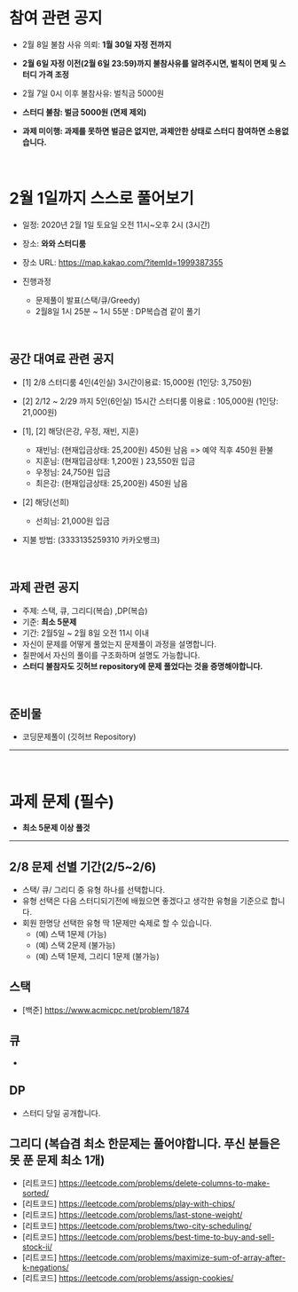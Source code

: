 # 참여 관련 공지
- 2월 8일 불참 사유 의뢰: **1월 30일 자정 전까지**
- **2월 6일 자정 이전(2월 6일 23:59)까지 불참사유를 알려주시면, 벌칙이 면제 및 스터디 가격 조정**
- 2월 7일 0시 이후 불참사유: 벌칙금 5000원

- **스터디 불참: 벌금 5000원 (면제 제외)**
- **과제 미이행: 과제를 못하면 벌금은 없지만, 과제안한 상태로 스터디 참여하면 소용없습니다.**

<br>

# 2월 1일까지 스스로 풀어보기
- 일정: 2020년 2월 1일 토요일 오전 11시~오후 2시 (3시간)
- 장소: **와와 스터디룸**
- 장소 URL: https://map.kakao.com/?itemId=1999387355

- 진행과정
  - 문제풀이 발표(스택/큐/Greedy)
  - 2월8일 1시 25분 ~ 1시 55분 : DP복습겸 같이 풀기
<br>

## 공간 대여료 관련 공지
- [1] 2/8 스터디룸 4인(4인실) 3시간이용료: 15,000원 (1인당: 3,750원)
- [2] 2/12 ~ 2/29 까지 5인(6인실) 15시간 스터디룸 이용료 : 105,000원 (1인당: 21,000원)
- [1], [2] 해당(은강, 우정, 재빈, 지훈)
  - 재빈님: (현재입금상태: 25,200원) 450원 남음 => 예약 직후 450원 환불
  - 지훈님: (현재입금상태: 1,200원 ) 23,550원 입금
  - 우정님: 24,750원 입금
  - 최은강: (현재입금상태: 25,200원) 450원 남음
  
- [2] 해당(선희) 
  - 선희님: 21,000원 입금

- 지불 방법: (3333135259310 카카오뱅크)


<br>

## 과제 관련 공지
- 주제: 스택, 큐, 그리디(복습) ,DP(복습)
- 기준: **최소 5문제**
- 기간: 2월5일 ~ 2월 8일 오전 11시 이내
- 자신이 문제를 어떻게 풀었는지 문제풀이 과정을 설명합니다.
- 칠판에서 자신의 풀이를 구조화하며 설명도 가능합니다.
- **스터디 불참자도 깃허브 repository에 문제 풀었다는 것을 증명해야합니다.**

<br>

## 준비물
- 코딩문제풀이 (깃허브 Repository)

<hr>
<br>

# 과제 문제 (필수)
- **최소 5문제 이상 풀것**

<hr>

## 2/8 문제 선별 기간(2/5~2/6)
- 스택/ 큐/ 그리디 중 유형 하나를 선택합니다.
- 유형 선택은 다음 스터디되기전에 배웠으면 좋겠다고 생각한 유형을 기준으로 합니다.
- 회원 한명당 선택한 유형 딱 1문제만 숙제로 할 수 있습니다.
  - (예) 스택 1문제 (가능)
  - (예) 스택 2문제 (불가능)
  - (예) 스택 1문제, 그리디 1문제 (불가능)


## 스택
- [백준] https://www.acmicpc.net/problem/1874

## 큐
-

## DP
- 스터디 당일 공개합니다.

## 그리디 (복습겸 최소 한문제는 풀어야합니다. 푸신 분들은 못 푼 문제 최소 1개)
- [리트코드] https://leetcode.com/problems/delete-columns-to-make-sorted/
- [리트코드] https://leetcode.com/problems/play-with-chips/
- [리트코드] https://leetcode.com/problems/last-stone-weight/
- [리트코드] https://leetcode.com/problems/two-city-scheduling/
- [리트코드] https://leetcode.com/problems/best-time-to-buy-and-sell-stock-ii/
- [리트코드] https://leetcode.com/problems/maximize-sum-of-array-after-k-negations/
- [리트코드] https://leetcode.com/problems/assign-cookies/

